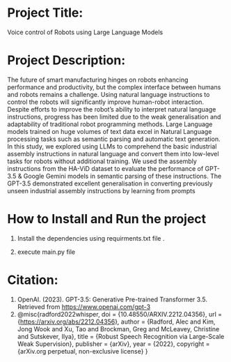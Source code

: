 # Project Title:
Voice control of Robots using Large Language Models

# Project Description:
The future of smart manufacturing hinges on robots enhancing performance and productivity, but the complex interface between humans and robots remains a challenge. Using natural language instructions to control the robots will significantly improve human-robot interaction. Despite efforts to improve the robot’s ability to interpret natural language instructions, progress has been limited due to the weak generalisation and adaptability of traditional robot programming methods. Large Language models trained on huge volumes of text data excel in Natural Language processing tasks such as semantic parsing and automatic text generation. In this study, we explored using LLMs to comprehend the basic industrial assembly instructions in natural language and convert them into low-level tasks for robots without additional training. We used the assembly instructions from the HA-ViD dataset to evaluate the performance of GPT-3.5 & Google Gemini models in semantic parsing of these instructions. The GPT-3.5 demonstrated excellent generalisation in converting previously unseen industrial assembly instructions by learning from prompts

# How to Install and Run the project

1. Install the dependencies using requirments.txt file  .

2. execute main.py file  


# Citation:
1. OpenAI. (2023). GPT-3.5: Generative Pre-trained Transformer 3.5. Retrieved from https://www.openai.com/gpt-3
2. @misc{radford2022whisper,
  doi = {10.48550/ARXIV.2212.04356},
  url = {https://arxiv.org/abs/2212.04356},
  author = {Radford, Alec and Kim, Jong Wook and Xu, Tao and Brockman, Greg and McLeavey, Christine and Sutskever, Ilya},
  title = {Robust Speech Recognition via Large-Scale Weak Supervision},
  publisher = {arXiv},
  year = {2022},
  copyright = {arXiv.org perpetual, non-exclusive license}
}
